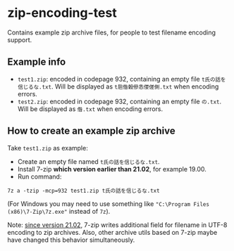 # zip-encoding-test
Contains example zip archive files, for people to test filename encoding support.

## Example info

- `test1.zip`: encoded in codepage 932, containing an empty file `t氏の話を信じるな.txt`. Will be displayed as `t巵偺榖傪怣偠傞側.txt` when encoding errors.
- `test2.zip`: encoded in codepage 932, containing an empty file `の.txt`. Will be displayed as `偺.txt` when encoding errors.

## How to create an example zip archive

Take `test1.zip` as example:
- Create an empty file named `t氏の話を信じるな.txt`.
- Install 7-zip **which version earlier than 21.02**, for example 19.00.
- Run command:
```
7z a -tzip -mcp=932 test1.zip t氏の話を信じるな.txt
```
(For Windows you may need to use something like `"C:\Program Files (x86)\7-Zip\7z.exe"` instead of `7z`).

Note: [since version 21.02](https://www.7-zip.org/history.txt), 7-zip writes additional field for filename in UTF-8 encoding to zip archives.
Also, other archive utils based on 7-zip maybe have changed this behavior simultaneously.
